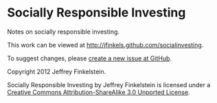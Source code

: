 Socially Responsible Investing
==============================

Notes on socially responsible investing.

This work can be viewed at <http://jfinkels.github.com/socialinvesting>.

To suggest changes, please [create a new issue at GitHub](https://github.com/jfinkels/socialinvesting/issues).

Copyright 2012 Jeffrey Finkelstein.

<span xmlns:dct="http://purl.org/dc/terms/"
 href="http://purl.org/dc/dcmitype/Text"
 property="dct:title" rel="dct:type">Socially Responsible Investing</span> by
<span xmlns:cc="http://creativecommons.org/ns#"
 property="cc:attributionName">Jeffrey Finkelstein</span> is licensed under a
<a rel="license" href="http://creativecommons.org/licenses/by-sa/3.0/">Creative
Commons Attribution-ShareAlike 3.0 Unported License</a>.
